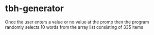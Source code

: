 # tbh-generator

Once the user enters a value or no value at the promp then the program randomly selects 10 words from the array list 
consisting of 335 items
